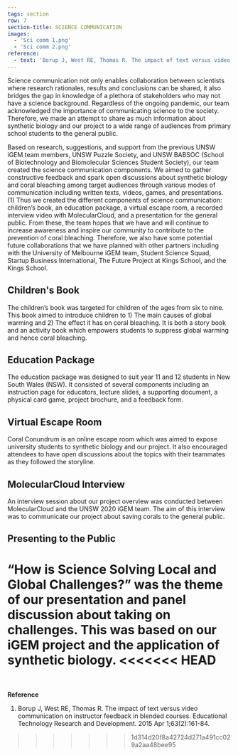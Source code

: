 ```yaml
---
tags: section
row: 7
section-title: SCIENCE COMMUNICATION
images:
  - 'Sci comm 1.png'
  - 'Sci comm 2.png'
reference:
  - text: 'Borup J, West RE, Thomas R. The impact of text versus video communication on instructor feedback in blended courses. Educational Technology Research and Development. 2015 Apr 1;63(2):161-84.'
---
```

Science communication not only enables collaboration between scientists where research rationales, results and conclusions can be shared, it also bridges the gap in knowledge of a plethora of stakeholders who may not have a science background. Regardless of the ongoing pandemic, our team acknowledged the importance of communicating science to the society. Therefore, we made an attempt to share as much information about synthetic biology and our project to a wide range of audiences from primary school students to the general public.

Based on research, suggestions, and support from the previous UNSW iGEM team members, UNSW Puzzle Society, and UNSW BABSOC (School of Biotechnology and Biomolecular Sciences Student Society), our team created the science communication components. We aimed to gather constructive feedback and spark open discussions about synthetic biology and coral bleaching among target audiences through various modes of communication including written texts, videos, games, and presentations. (1) Thus we created the different components of science communication: children’s book, an education package, a virtual escape room, a recorded interview video with MolecularCloud, and a presentation for the general public. From these, the team hopes that we have and will continue to increase awareness and inspire our community to contribute to the prevention of coral bleaching. Therefore, we also have some potential future collaborations that we have planned with other partners including with the University of Melbourne iGEM team, Student Science Squad, Startup Business International, The Future Project at Kings School, and the Kings School.


## Children's Book
The children’s book was targeted for children of the ages from six to nine. This book aimed to introduce children to 1) The main causes of global warming and 2) The effect it has on coral bleaching. It is both a story book and an activity book which empowers students to suppress global warming and hence coral bleaching.

## Education Package
The education package was designed to suit year 11 and 12 students in New South Wales (NSW). It consisted of several components including an instruction page for educators, lecture slides, a supporting document, a physical card game, project brochure, and a feedback form.

## Virtual Escape Room
Coral Conundrum is an online escape room which was aimed to expose university students to synthetic biology and our project. It also encouraged attendees to have open discussions about the topics with their teammates as they followed the storyline.

## MolecularCloud Interview
An interview session about our project overview was conducted between MolecularCloud and the UNSW 2020 iGEM team. The aim of this interview was to communicate our project about saving corals to the general public.

## Presenting to the Public
“How is Science Solving Local and Global Challenges?” was the theme of our presentation and panel discussion about taking on challenges. This was based on our iGEM project and the application of synthetic biology.
<<<<<<< HEAD
=======

<br><br>
**Reference**
1. Borup J, West RE, Thomas R. The impact of text versus video communication on instructor feedback in blended courses. Educational Technology Research and Development. 2015 Apr 1;63(2):161-84.
>>>>>>> 1d314d20f8a42724d271a491cc029a2aa48bee95
